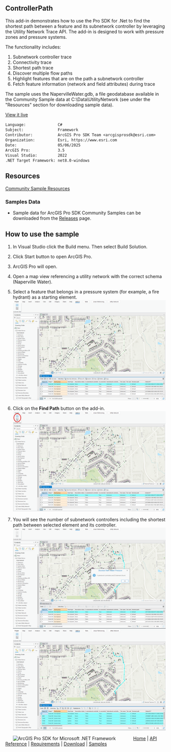 ## ControllerPath

<!-- TODO: Write a brief abstract explaining this sample -->
This add-in demonstrates how to use the Pro SDK for .Net to find the shortest path between a feature  and its subnetwork controller by leveraging the Utility Network Trace API. The add-in is designed to work with pressure zones and pressure systems.  
  
The functionality includes:  
  
1. Subnetwork controller trace  
2. Connectivity trace  
3. Shortest path trace  
4. Discover multiple flow paths  
5. Highlight features that are on the path a subnetwork controller  
6. Fetch feature information (network and field attributes) during  trace  
  
The sample uses the NapervilleWater.gdb, a file geodatabase available in the Community Sample data at C:\Data\UtilityNetwork (see under the "Resources" section for downloading sample data).  
  
  


<a href="https://pro.arcgis.com/en/pro-app/sdk/" target="_blank">View it live</a>

<!-- TODO: Fill this section below with metadata about this sample-->
```
Language:              C#
Subject:               Framework
Contributor:           ArcGIS Pro SDK Team <arcgisprosdk@esri.com>
Organization:          Esri, https://www.esri.com
Date:                  05/06/2025
ArcGIS Pro:            3.5
Visual Studio:         2022
.NET Target Framework: net8.0-windows
```

## Resources

[Community Sample Resources](https://github.com/Esri/arcgis-pro-sdk-community-samples#resources)

### Samples Data

* Sample data for ArcGIS Pro SDK Community Samples can be downloaded from the [Releases](https://github.com/Esri/arcgis-pro-sdk-community-samples/releases) page.  

## How to use the sample
<!-- TODO: Explain how this sample can be used. To use images in this section, create the image file in your sample project's screenshots folder. Use relative url to link to this image using this syntax: ![My sample Image](FacePage/SampleImage.png) -->
1. In Visual Studio click the Build menu.  Then select Build Solution.
 2. Click Start button to open ArcGIS Pro.  
 3. ArcGIS Pro will open.  
 4. Open a map view referencing a utility network with the correct schema (Naperville Water).  
   
 5. Select a feature that belongs in a pressure system (for example, a fire hydrant) as a starting element.  
 ![UI](Screenshots/Screenshot1.PNG)    
   
 6. Click on the **Find Path** button on the add-in.  
 ![UI](Screenshots/Screenshot2.PNG)  
   
 7. You will see the number of subnetwork controllers including the shortest path between selected element and its controller.  
 ![UI](Screenshots/Screenshot4.PNG)  
 ![UI](Screenshots/Screenshot3.PNG)    
  

<!-- End -->

&nbsp;&nbsp;&nbsp;&nbsp;&nbsp;&nbsp;<img src="https://esri.github.io/arcgis-pro-sdk/images/ArcGISPro.png"  alt="ArcGIS Pro SDK for Microsoft .NET Framework" height = "20" width = "20" align="top"  >
&nbsp;&nbsp;&nbsp;&nbsp;&nbsp;&nbsp;&nbsp;&nbsp;&nbsp;&nbsp;&nbsp;&nbsp;
[Home](https://github.com/Esri/arcgis-pro-sdk/wiki) | <a href="https://pro.arcgis.com/en/pro-app/latest/sdk/api-reference" target="_blank">API Reference</a> | [Requirements](https://github.com/Esri/arcgis-pro-sdk/wiki#requirements) | [Download](https://github.com/Esri/arcgis-pro-sdk/wiki#installing-arcgis-pro-sdk-for-net) | <a href="https://github.com/esri/arcgis-pro-sdk-community-samples" target="_blank">Samples</a>

